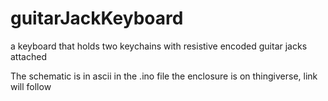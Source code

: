 # guitarJackKeyboard
a keyboard that holds two keychains with resistive encoded guitar jacks attached

The schematic is in ascii in the .ino file
the enclosure is on thingiverse, link will follow
